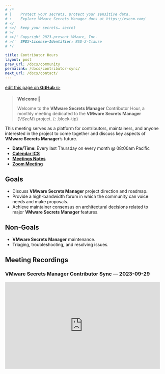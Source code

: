 ```yaml
---
# /*
# |    Protect your secrets, protect your sensitive data.
# :    Explore VMware Secrets Manager docs at https://vsecm.com/
# </
# <>/  keep your secrets… secret
# >/
# <>/' Copyright 2023–present VMware, Inc.
# >/'  SPDX-License-Identifier: BSD-2-Clause
# */

title: Contributor Hours
layout: post
prev_url: /docs/community
permalink: /docs/contributor-sync/
next_url: /docs/contact/
---
```


<p class="github-button"
><a href="https://github.com/vmware-tanzu/secrets-manager/blob/main/docs/_pages/0001-contributor-sync.md"
>edit this page on <strong>GitHub</strong> ✏️</a></p>

> **Welcome 👋**
> 
> Welcome to the **VMware Secrets Manager** Contributor Hour, a monthly meeting 
> dedicated to the **VMware Secrets Manager** (*VSecM*) project.
{: .block-tip}

This meeting serves as a platform for contributors, maintainers, and anyone 
interested in the project to come together and discuss key aspects of 
**VMware Secrets Manager**’s future.

* **Date/Time**: Every last Thursday on every month @ 08:00am Pacific
* [**Calendar ICS**](https://calendar.google.com/calendar/ical/0ef770e47ae11cea2b00a743eed3812768cc3f9c2a45fee6207f4c9c8b0dc5ce%40group.calendar.google.com/public/basic.ics)
* [**Meetings Notes**](https://docs.google.com/document/d/19Al-IEEdvrcted9HdXCYyiHRCJSJs2Di9uYPZ_ssygs)
* [**Zoom Meeting**](https://us06web.zoom.us/j/82734769083?pwd=NDJBR2RIZjR6KzhhK2pNL1ZsRzRJZz09)

## Goals

* Discuss **VMware Secrets Manager** project direction and roadmap.
* Provide a high-bandwidth forum in which the community can voice needs and 
  make proposals.
* Achieve maintainer consensus on architectural decisions related to major
  **VMware Secrets Manager** features.

## Non-Goals

* **VMware Secrets Manager** maintenance.
* Triaging, troubleshooting, and resolving issues.

## Meeting Recordings

### VMware Secrets Manager Contributor Sync — 2023-09-29

<div style="padding:56.25% 0 0 0;position:relative;"><iframe 
src="https://player.vimeo.com/video/869636733?badge=0&amp;autopause=0&amp;player_id=0&amp;app_id=58479" 
frameborder="0" allow="autoplay; fullscreen; picture-in-picture" 
style="position:absolute;top:0;left:0;width:100%;height:100%;" 
title="VMware Secrets Manager Contributor Sync — 2023-09-29"
></iframe></div><script src="https://player.vimeo.com/api/player.js"></script>

